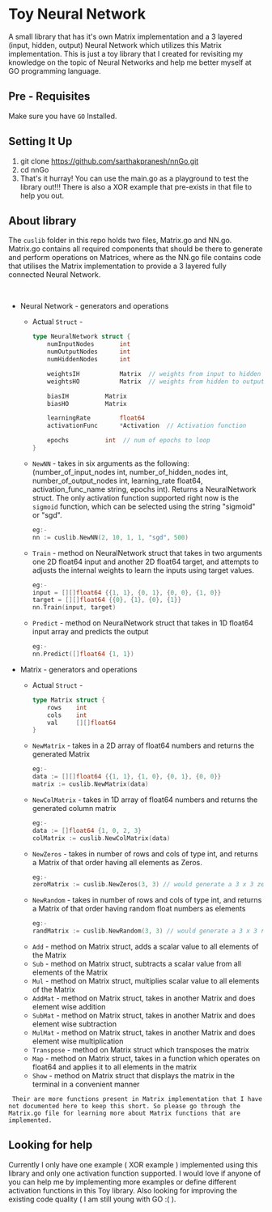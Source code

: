 # Toy Neural Network
<p>
    A small library that has it's own Matrix implementation and a 3 layered 
    (input, hidden, output) Neural Network which utilizes this Matrix implementation. This is just a toy library that 
    I created for revisiting my knowledge on the topic of Neural Networks and help me better myself at
    GO programming language.
</p>

## Pre - Requisites
   Make sure you have `GO` Installed.

## Setting It Up
1. git clone https://github.com/sarthakpranesh/nnGo.git
2. cd nnGo
3. That's it hurray! You can use the main.go as a playground to test the library out!!!
 There is also a XOR example that pre-exists in that file to help you out.
 
 ## About library
 The `cuslib` folder in this repo holds two files, Matrix.go and NN.go. Matrix.go contains all required 
 components that should be there to generate and perform operations on Matrices, where as the NN.go file 
 contains code that utilises the Matrix implementation to provide a 3 layered fully connected Neural Network.
 
 <br/>
 
- Neural Network - generators and operations
    - Actual `Struct` - 
        ```go
        type NeuralNetwork struct {
            numInputNodes		int
            numOutputNodes		int
            numHiddenNodes		int
        
            weightsIH			Matrix	// weights from input to hidden layer
            weightsHO			Matrix	// weights from hidden to output layer
        
            biasIH			Matrix
            biasHO			Matrix
        
            learningRate		float64
            activationFunc		*Activation  // Activation function
        
            epochs			int  // num of epochs to loop
        }
        ``` 
    - `NewNN` - takes in six arguments as the following: (number_of_input_nodes int, number_of_hidden_nodes int, 
    number_of_output_nodes int, learning_rate float64, activation_func_name string, epochs int).
    Returns a NeuralNetwork struct. The only activation function supported right now is the `sigmoid` function, 
    which can be selected using the string "sigmoid" or "sgd".
         ```go
        eg:-
        nn := cuslib.NewNN(2, 10, 1, 1, "sgd", 500)
        ``` 
    - `Train` - method on NeuralNetwork struct that takes in two arguments one 2D float64 input and another
     2D float64 target, and attempts to adjusts the 
    internal weights to learn the inputs using 
    target values.
        ```go
        eg:-
        input = [][]float64 {{1, 1}, {0, 1}, {0, 0}, {1, 0}}
        target = [][]float64 {{0}, {1}, {0}, {1}}
        nn.Train(input, target)
        ``` 
    - `Predict` - method on NeuralNetwork struct that takes in 1D float64 input array and predicts the output
        ```go
        eg:-
        nn.Predict([]float64 {1, 1})
        ``` 
 
- Matrix - generators and operations
    - Actual `Struct` - 
        ```go
        type Matrix struct {
            rows	int
            cols	int
            val		[][]float64
        }
        ``` 
    - `NewMatrix` - takes in a 2D array of float64 numbers and returns the generated Matrix
        ```go
        eg:- 
        data := [][]float64 {{1, 1}, {1, 0}, {0, 1}, {0, 0}}
        matrix := cuslib.NewMatrix(data)
        ```
    - `NewColMatrix` - takes in 1D array of float64 numbers and returns the generated column matrix
        ```go
        eg:- 
        data := []float64 {1, 0, 2, 3}
        colMatrix := cuslib.NewColMatrix(data)
        ```
    - `NewZeros` - takes in number of rows and cols of type int, and returns a Matrix of that order 
    having all elements as Zeros.
         ```go
        eg:- 
        zeroMatrix := cuslib.NewZeros(3, 3) // would generate a 3 x 3 zero matrix
        ```
    - `NewRandom` - takes in number of rows and cols of type int, and returns a Matrix of that order 
    having random float numbers as elements
        ```go
        eg:- 
        randMatrix := cuslib.NewRandom(3, 3) // would generate a 3 x 3 random matrix
        ```
    - `Add` - method on Matrix struct, adds a scalar value to all elements of the Matrix
    - `Sub` - method on Matrix struct, subtracts a scalar value from all elements of the Matrix
    - `Mul` - method on Matrix struct, multiplies scalar value to all elements of the Matrix
    - `AddMat` - method on Matrix struct, takes in another Matrix and does element wise addition
    - `SubMat` - method on Matrix struct, takes in another Matrix and does element wise subtraction
    - `MulMat` - method on Matrix struct, takes in another Matrix and does element wise multiplication
    - `Transpose` - method on Matrix struct which transposes the matrix
    - `Map` - method on Matrix struct, takes in a function which operates on float64 and applies it 
    to all elements in the matrix
    - `Show` - method on Matrix struct that displays the matrix in the terminal in a convenient manner

` Their are more functions present in Matrix implementation that I have not documented here to keep this short.
So please go through the Matrix.go file for learning more about Matrix functions that are implemented.`

## Looking for help
<p>
    Currently I only have one example ( XOR example ) implemented using this library and only one activation function supported.
    I would love if anyone of you can help me by implementing more examples or define different activation functions in 
    this Toy library. Also looking for improving the existing code quality ( I am still young with GO :( ). 
</p>
    
